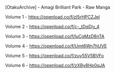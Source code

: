 [OtakuArchive] - Amagi Brilliant Park - Raw Manga

Volume 1 - https://openload.co/f/zl5rHPCZJeI

Volume 2 - https://openload.co/f/c-_tDqDiy_4

Volume 3 - https://openload.co/f/IuCqMzD8nTA

Volume 4 - https://openload.co/f/Umt6Wn7hUVE

Volume 5 - https://openload.co/f/zuy55V5BVFo

Volume 6 - https://openload.co/f/zXBy8Hp0qJA
